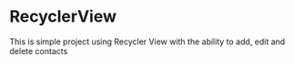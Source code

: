 # RecyclerView
This is simple project using Recycler View with the ability to add, edit and delete contacts
